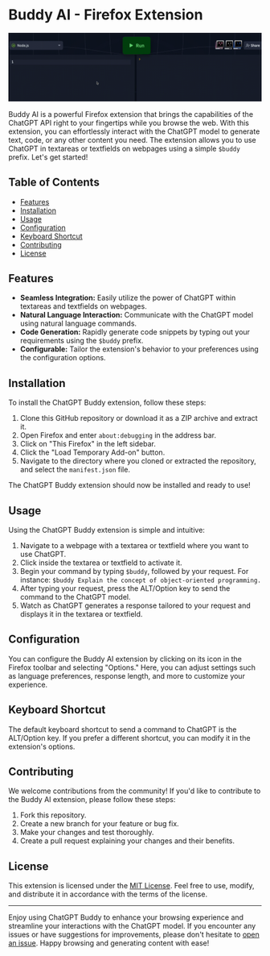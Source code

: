 # Buddy AI - Firefox Extension

![Buddy AI Video](screencap.gif)

Buddy AI is a powerful Firefox extension that brings the capabilities of the ChatGPT API right to your fingertips while you browse the web. With this extension, you can effortlessly interact with the ChatGPT model to generate text, code, or any other content you need. The extension allows you to use ChatGPT in textareas or textfields on webpages using a simple `$buddy` prefix. Let's get started!

## Table of Contents

- [Features](#features)
- [Installation](#installation)
- [Usage](#usage)
- [Configuration](#configuration)
- [Keyboard Shortcut](#keyboard-shortcut)
- [Contributing](#contributing)
- [License](#license)

## Features

- **Seamless Integration:** Easily utilize the power of ChatGPT within textareas and textfields on webpages.
- **Natural Language Interaction:** Communicate with the ChatGPT model using natural language commands.
- **Code Generation:** Rapidly generate code snippets by typing out your requirements using the `$buddy` prefix.
- **Configurable:** Tailor the extension's behavior to your preferences using the configuration options.

## Installation

To install the ChatGPT Buddy extension, follow these steps:

1. Clone this GitHub repository or download it as a ZIP archive and extract it.
2. Open Firefox and enter `about:debugging` in the address bar.
3. Click on "This Firefox" in the left sidebar.
4. Click the "Load Temporary Add-on" button.
5. Navigate to the directory where you cloned or extracted the repository, and select the `manifest.json` file.

The ChatGPT Buddy extension should now be installed and ready to use!

## Usage

Using the ChatGPT Buddy extension is simple and intuitive:

1. Navigate to a webpage with a textarea or textfield where you want to use ChatGPT.
2. Click inside the textarea or textfield to activate it.
3. Begin your command by typing `$buddy`, followed by your request. For instance: `$buddy Explain the concept of object-oriented programming.`
4. After typing your request, press the ALT/Option key to send the command to the ChatGPT model.
5. Watch as ChatGPT generates a response tailored to your request and displays it in the textarea or textfield.

## Configuration

You can configure the Buddy AI extension by clicking on its icon in the Firefox toolbar and selecting "Options." Here, you can adjust settings such as language preferences, response length, and more to customize your experience.

## Keyboard Shortcut

The default keyboard shortcut to send a command to ChatGPT is the ALT/Option key. If you prefer a different shortcut, you can modify it in the extension's options.

## Contributing

We welcome contributions from the community! If you'd like to contribute to the Buddy AI extension, please follow these steps:

1. Fork this repository.
2. Create a new branch for your feature or bug fix.
3. Make your changes and test thoroughly.
4. Create a pull request explaining your changes and their benefits.

## License

This extension is licensed under the [MIT License](LICENSE). Feel free to use, modify, and distribute it in accordance with the terms of the license.

---

Enjoy using ChatGPT Buddy to enhance your browsing experience and streamline your interactions with the ChatGPT model. If you encounter any issues or have suggestions for improvements, please don't hesitate to [open an issue](../../issues). Happy browsing and generating content with ease!
